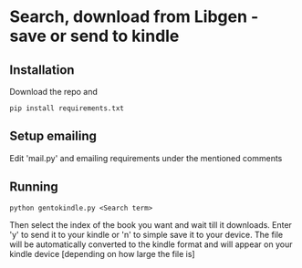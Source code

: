 # Search, download from Libgen - save or send to kindle

## Installation
Download the repo and
```
pip install requirements.txt
```
## Setup emailing
Edit 'mail.py' and emailing requirements under the mentioned comments

## Running
```
python gentokindle.py <Search term>
```
Then select the index of the book you want and wait till it downloads. Enter 'y' to send it to your kindle or 'n' to simple save it to your device. The file will be automatically converted to the kindle format and will appear on your kindle device [depending on how large the file is]
